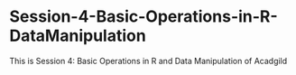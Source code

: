 # Session-4-Basic-Operations-in-R-DataManipulation
This is Session 4: Basic Operations in  R and Data Manipulation of Acadgild
